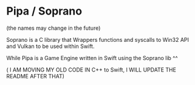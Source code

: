 # Pipa / Soprano
(the names may change in the future)

Soprano is a C library that Wrappers functions and syscalls to Win32 API and Vulkan to be used within Swift.

While Pipa is a Game Engine written in Swift using the Soprano lib ^^

( I AM MOVING MY OLD CODE IN C++ to Swift, I WILL UPDATE THE README AFTER THAT)